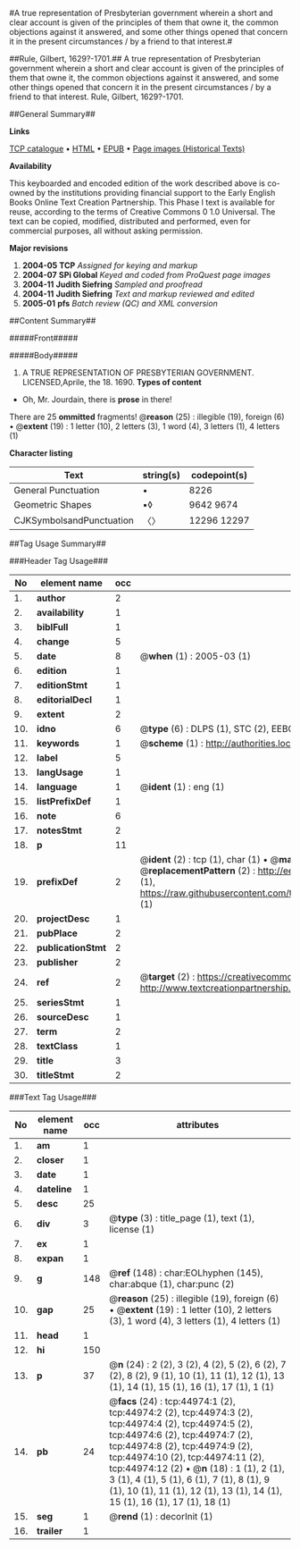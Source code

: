 #A true representation of Presbyterian government wherein a short and clear account is given of the principles of them that owne it, the common objections against it answered, and some other things opened that concern it in the present circumstances / by a friend to that interest.#

##Rule, Gilbert, 1629?-1701.##
A true representation of Presbyterian government wherein a short and clear account is given of the principles of them that owne it, the common objections against it answered, and some other things opened that concern it in the present circumstances / by a friend to that interest.
Rule, Gilbert, 1629?-1701.

##General Summary##

**Links**

[TCP catalogue](http://www.ota.ox.ac.uk/tcp/)  • 
[HTML](http://tei.it.ox.ac.uk/tcp/Texts-HTML/free/A57/A57861.html)  • 
[EPUB](http://tei.it.ox.ac.uk/tcp/Texts-EPUB/free/A57/A57861.epub) • 
[Page images (Historical Texts)](https://data.historicaltexts.jisc.ac.uk/view?pubId=eebo-10409875e&pageId=eebo-10409875e-44974-1)

**Availability**

This keyboarded and encoded edition of the
	       work described above is co-owned by the institutions
	       providing financial support to the Early English Books
	       Online Text Creation Partnership. This Phase I text is
	       available for reuse, according to the terms of Creative
	       Commons 0 1.0 Universal. The text can be copied,
	       modified, distributed and performed, even for
	       commercial purposes, all without asking permission.

**Major revisions**

1. __2004-05__ __TCP__ *Assigned for keying and markup*
1. __2004-07__ __SPi Global__ *Keyed and coded from ProQuest page images*
1. __2004-11__ __Judith Siefring__ *Sampled and proofread*
1. __2004-11__ __Judith Siefring__ *Text and markup reviewed and edited*
1. __2005-01__ __pfs__ *Batch review (QC) and XML conversion*

##Content Summary##

#####Front#####

#####Body#####

1. A TRUE REPRESENTATION OF PRESBYTERIAN GOVERNMENT.
LICENSED,Aprile, the 18. 1690.
**Types of content**

  * Oh, Mr. Jourdain, there is **prose** in there!

There are 25 **ommitted** fragments! 
 @__reason__ (25) : illegible (19), foreign (6)  •  @__extent__ (19) : 1 letter (10), 2 letters (3), 1 word (4), 3 letters (1), 4 letters (1)

**Character listing**


|Text|string(s)|codepoint(s)|
|---|---|---|
|General Punctuation|•|8226|
|Geometric Shapes|▪◊|9642 9674|
|CJKSymbolsandPunctuation|〈〉|12296 12297|

##Tag Usage Summary##

###Header Tag Usage###

|No|element name|occ|attributes|
|---|---|---|---|
|1.|__author__|2||
|2.|__availability__|1||
|3.|__biblFull__|1||
|4.|__change__|5||
|5.|__date__|8| @__when__ (1) : 2005-03 (1)|
|6.|__edition__|1||
|7.|__editionStmt__|1||
|8.|__editorialDecl__|1||
|9.|__extent__|2||
|10.|__idno__|6| @__type__ (6) : DLPS (1), STC (2), EEBO-CITATION (1), OCLC (1), VID (1)|
|11.|__keywords__|1| @__scheme__ (1) : http://authorities.loc.gov/ (1)|
|12.|__label__|5||
|13.|__langUsage__|1||
|14.|__language__|1| @__ident__ (1) : eng (1)|
|15.|__listPrefixDef__|1||
|16.|__note__|6||
|17.|__notesStmt__|2||
|18.|__p__|11||
|19.|__prefixDef__|2| @__ident__ (2) : tcp (1), char (1)  •  @__matchPattern__ (2) : ([0-9\-]+):([0-9IVX]+) (1), (.+) (1)  •  @__replacementPattern__ (2) : http://eebo.chadwyck.com/downloadtiff?vid=$1&page=$2 (1), https://raw.githubusercontent.com/textcreationpartnership/Texts/master/tcpchars.xml#$1 (1)|
|20.|__projectDesc__|1||
|21.|__pubPlace__|2||
|22.|__publicationStmt__|2||
|23.|__publisher__|2||
|24.|__ref__|2| @__target__ (2) : https://creativecommons.org/publicdomain/zero/1.0/ (1), http://www.textcreationpartnership.org/docs/. (1)|
|25.|__seriesStmt__|1||
|26.|__sourceDesc__|1||
|27.|__term__|2||
|28.|__textClass__|1||
|29.|__title__|3||
|30.|__titleStmt__|2||


###Text Tag Usage###

|No|element name|occ|attributes|
|---|---|---|---|
|1.|__am__|1||
|2.|__closer__|1||
|3.|__date__|1||
|4.|__dateline__|1||
|5.|__desc__|25||
|6.|__div__|3| @__type__ (3) : title_page (1), text (1), license (1)|
|7.|__ex__|1||
|8.|__expan__|1||
|9.|__g__|148| @__ref__ (148) : char:EOLhyphen (145), char:abque (1), char:punc (2)|
|10.|__gap__|25| @__reason__ (25) : illegible (19), foreign (6)  •  @__extent__ (19) : 1 letter (10), 2 letters (3), 1 word (4), 3 letters (1), 4 letters (1)|
|11.|__head__|1||
|12.|__hi__|150||
|13.|__p__|37| @__n__ (24) : 2 (2), 3 (2), 4 (2), 5 (2), 6 (2), 7 (2), 8 (2), 9 (1), 10 (1), 11 (1), 12 (1), 13 (1), 14 (1), 15 (1), 16 (1), 17 (1), 1 (1)|
|14.|__pb__|24| @__facs__ (24) : tcp:44974:1 (2), tcp:44974:2 (2), tcp:44974:3 (2), tcp:44974:4 (2), tcp:44974:5 (2), tcp:44974:6 (2), tcp:44974:7 (2), tcp:44974:8 (2), tcp:44974:9 (2), tcp:44974:10 (2), tcp:44974:11 (2), tcp:44974:12 (2)  •  @__n__ (18) : 1 (1), 2 (1), 3 (1), 4 (1), 5 (1), 6 (1), 7 (1), 8 (1), 9 (1), 10 (1), 11 (1), 12 (1), 13 (1), 14 (1), 15 (1), 16 (1), 17 (1), 18 (1)|
|15.|__seg__|1| @__rend__ (1) : decorInit (1)|
|16.|__trailer__|1||

